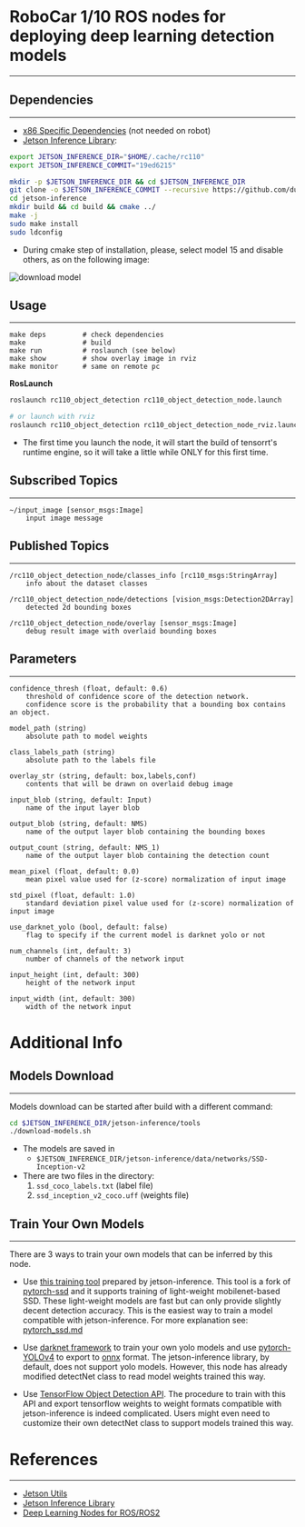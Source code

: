 # RoboCar 1/10 ROS nodes for deploying deep learning detection models #
***

## Dependencies ##
***

- [x86 Specific Dependencies](docs/dependencies_installation_x86.md) (not needed on robot)
- [Jetson Inference Library](https://github.com/dusty-nv/jetson-inference):

```bash
export JETSON_INFERENCE_DIR="$HOME/.cache/rc110"
export JETSON_INFERENCE_COMMIT="19ed6215"

mkdir -p $JETSON_INFERENCE_DIR && cd $JETSON_INFERENCE_DIR
git clone -o $JETSON_INFERENCE_COMMIT --recursive https://github.com/dusty-nv/jetson-inference
cd jetson-inference
mkdir build && cd build && cmake ../
make -j
sudo make install
sudo ldconfig
```

* During cmake step of installation, please, select model 15 and disable others, as on the following image:

![download model](docs/images/download.jpg)

## Usage ##
***

```
make deps         # check dependencies
make              # build
make run          # roslaunch (see below)
make show         # show overlay image in rviz
make monitor      # same on remote pc
```

**RosLaunch**
```bash
roslaunch rc110_object_detection rc110_object_detection_node.launch

# or launch with rviz
roslaunch rc110_object_detection rc110_object_detection_node_rviz.launch
```

- The first time you launch the node, it will start the build of tensorrt's runtime engine, so it will take a little while ONLY for this first time.

## Subscribed Topics ##
***

```text
~/input_image [sensor_msgs:Image]
    input image message
```

## Published Topics ##
***

```text
/rc110_object_detection_node/classes_info [rc110_msgs:StringArray]
    info about the dataset classes

/rc110_object_detection_node/detections [vision_msgs:Detection2DArray]
    detected 2d bounding boxes

/rc110_object_detection_node/overlay [sensor_msgs:Image]
    debug result image with overlaid bounding boxes
```

## Parameters ##
***

```text
confidence_thresh (float, default: 0.6)
    threshold of confidence score of the detection network.
    confidence score is the probability that a bounding box contains an object.

model_path (string)
    absolute path to model weights

class_labels_path (string)
    absolute path to the labels file

overlay_str (string, default: box,labels,conf)
    contents that will be drawn on overlaid debug image

input_blob (string, default: Input)
    name of the input layer blob

output_blob (string, default: NMS)
    name of the output layer blob containing the bounding boxes

output_count (string, default: NMS_1)
    name of the output layer blob containing the detection count

mean_pixel (float, default: 0.0)
    mean pixel value used for (z-score) normalization of input image

std_pixel (float, default: 1.0)
    standard deviation pixel value used for (z-score) normalization of input image

use_darknet_yolo (bool, default: false)
    flag to specify if the current model is darknet yolo or not

num_channels (int, default: 3)
    number of channels of the network input

input_height (int, default: 300)
    height of the network input

input_width (int, default: 300)
    width of the network input
```

# Additional Info #
## Models Download ##
***

Models download can be started after build with a different command:

```bash
cd $JETSON_INFERENCE_DIR/jetson-inference/tools
./download-models.sh
```

* The models are saved in
    - `$JETSON_INFERENCE_DIR/jetson-inference/data/networks/SSD-Inception-v2`
* There are two files in the directory:
    1. `ssd_coco_labels.txt` (label file)
    2. `ssd_inception_v2_coco.uff` (weights file)

## Train Your Own Models  ##
***

There are 3 ways to train your own models that can be inferred by this node.

- Use [this training tool](https://github.com/dusty-nv/jetson-inference/blob/master/docs/pytorch-collect-detection.md) prepared by jetson-inference.
This tool is a fork of [pytorch-ssd](https://github.com/qfgaohao/pytorch-ssd) and it supports training of light-weight mobilenet-based SSD.
These light-weight models are fast but can only provide slightly decent detection accuracy.
This is the easiest way to train a model compatible with jetson-inference.
For more explanation see: [pytorch_ssd.md](docs/pytorch_ssd.md)

- Use [darknet framework](https://github.com/AlexeyAB/darknet) to train your own yolo models and use [pytorch-YOLOv4](https://github.com/Tianxiaomo/pytorch-YOLOv4) to export to [onnx](https://github.com/onnx/onnx) format.
The jetson-inference library, by default, does not support yolo models. However, this node has already modified detectNet class to read model weights trained this way.

- Use [TensorFlow Object Detection API](https://github.com/tensorflow/models/tree/master/research/object_detection). The procedure to train with this API and export tensorflow weights to weight formats compatible with jetson-inference is indeed complicated. Users might even need to customize their own detectNet class to support models trained this way.

# References #
***

- [Jetson Utils](https://github.com/dusty-nv/jetson-utils)
- [Jetson Inference Library](https://github.com/dusty-nv/jetson-inference)
- [Deep Learning Nodes for ROS/ROS2](https://github.com/dusty-nv/ros_deep_learning)
